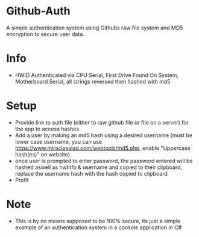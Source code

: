 # Github-Auth

A simple authentication system using Githubs raw file system and MD5 encryption to secure user data.

# Info
- HWID Authenticated via CPU Serial, First Drive Found On System, Motherboard Serial, all strings reversed then hashed with md5

# Setup
- Provide link to auth file (either to raw github file or file on a server) for the app to access hashes
- Add a user by making an md5 hash using a desired username (must be lower case username, you can use https://www.miraclesalad.com/webtools/md5.php, enable "Uppercase hash(es)" on website)
- once user is prompted to enter password, the password entered will be hashed aswell as hwInfo & username and copied to their clipboard, replace the username hash with the hash copied to clipboard
- Profit


# Note
- This is by no means supposed to be 100% secure, its just a simple example of an authentication system in a console application in C#
